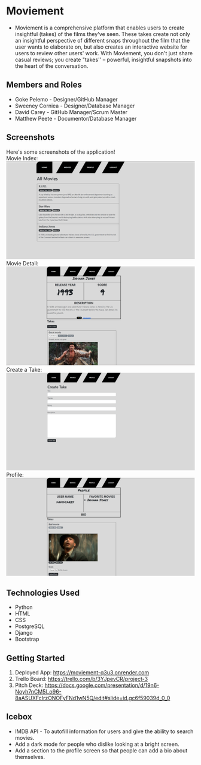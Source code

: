# Moviement
- Moviement is a comprehensive platform that enables users to create insightful (takes) of the films they've seen. These takes create not only an insightful perspective of different snaps throughout the film that the user wants to elaborate on, but also creates an interactive website for users to review other users' work. With Moviement, you don't just share casual reviews; you create "takes'' – powerful, insightful snapshots into the heart of the conversation.
## Members and Roles
- Goke Pelemo - Designer/GitHub Manager
- Sweeney Corniea - Designer/Database Manager
- David Carey - GitHub Manager/Scrum Master
- Matthew Peete - Documentor/Database Manager
## Screenshots ##
Here's some screenshots of the application! <br />
Movie Index:
![Movie Index](img/Project3-index-page.PNG) <br />
Movie Detail:
![Movie Detail](img/Project3-show-page.PNG) <br />
Create a Take:
![Create A Take](img/Project3-create-page.PNG)
Profile:
![Profile Page](img/Project3-profile-page.PNG) <br />

## Technologies Used
- Python
- HTML
- CSS
- PostgreSQL
- Django
- Bootstrap
## Getting Started
1. Deployed App: https://moviement-q3u3.onrender.com
2. Trello Board: https://trello.com/b/3YJpevCR/project-3
3. Pitch Deck: https://docs.google.com/presentation/d/19n6-Noyh7nCM5l_o96-8aASUXFcIrzONOFyFNd1wN5Q/edit#slide=id.gc6f59039d_0_0
## Icebox
- IMDB API - To autofill information for users and give the ability to search movies.
- Add a dark mode for people who dislike looking at a bright screen.
- Add a section to the profile screen so that people can add a bio about themselves.
